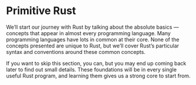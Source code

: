 # Primitive Rust

We’ll start our journey with Rust by talking about the absolute basics —
concepts that appear in almost every programming language. Many programming
languages have lots in common at their core. None of the concepts presented are
unique to Rust, but we’ll cover Rust’s particular syntax and conventions around
these common concepts.

If you want to skip this section, you can, but you may end up coming back later
to find out small details. These foundations will be in every single useful
Rust program, and learning them gives us a strong core to start from.

